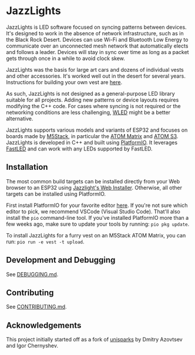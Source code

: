 # JazzLights

JazzLights is LED software focused on syncing patterns between devices. It's
designed to work in the absence of network infrastructure, such as in the Black
Rock Desert. Devices can use Wi-Fi and Bluetooth Low Energy to communicate over
an unconnected mesh network that automatically elects and follows a leader.
Devices will stay in sync over time as long as a packet gets through once in a
while to avoid clock skew.

JazzLights was the basis for large art cars and dozens of individual vests and
other accessories. It's worked well out in the desert for several years.
Instructions for building your own vest are [here](extras/docs/VEST.md).

As such, JazzLights is not designed as a general-purpose LED library suitable
for all projects. Adding new patterns or device layouts requires modifying the
C++ code. For cases where syncing is not required or the networking conditions
are less challenging, [WLED](https://kno.wled.ge/) might be a better
alternative.

JazzLights supports various models and variants of ESP32 and focuses on boards
made by [M5Stack](https://m5stack.com/), in particular the
[ATOM Matrix](https://shop.m5stack.com/products/atom-matrix-esp32-development-kit)
and [ATOM S3](https://shop.m5stack.com/products/atoms3-dev-kit-w-0-85-inch-screen).
JazzLights is developed in C++ and built using
[PlatformIO](https://platformio.org/). It leverages [FastLED](https://fastled.io/)
and can work with any LEDs supported by FastLED.

## Installation

The most common build targets can be installed directly from your Web browser
to an ESP32 using
[Jazzlight's Web Installer](https://davidschinazi.github.io/jazzlights/flash/).
Otherwise, all other targets can be installed using PlatformIO.

First install PlatformIO for your favorite editor
[here](https://platformio.org/platformio-ide). If you're not sure which editor
to pick, we recommend VSCode (Visual Studio Code). That'll also install the
`pio` command-line tool. If you've installed PlatformIO more than a few weeks
ago, make sure to update your tools by running: `pio pkg update`.

To install JazzLights for a furry vest on an M5Stack ATOM Matrix, you can run:
`pio run -e vest -t upload`.

<!-- website-skip-start -->

## Development and Debugging

See [DEBUGGING.md](DEBUGGING.md).

## Contributing

See [CONTRIBUTING.md](CONTRIBUTING.md).

## Acknowledgements

This project initially started off as a fork of
[unisparks](https://github.com/unisparks/unisparks)
by Dmitry Azovtsev and Igor Chernyshev.
